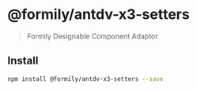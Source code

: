 # @formily/antdv-x3-setters

> Formily Designable Component Adaptor

## Install

```bash
npm install @formily/antdv-x3-setters --save
```
